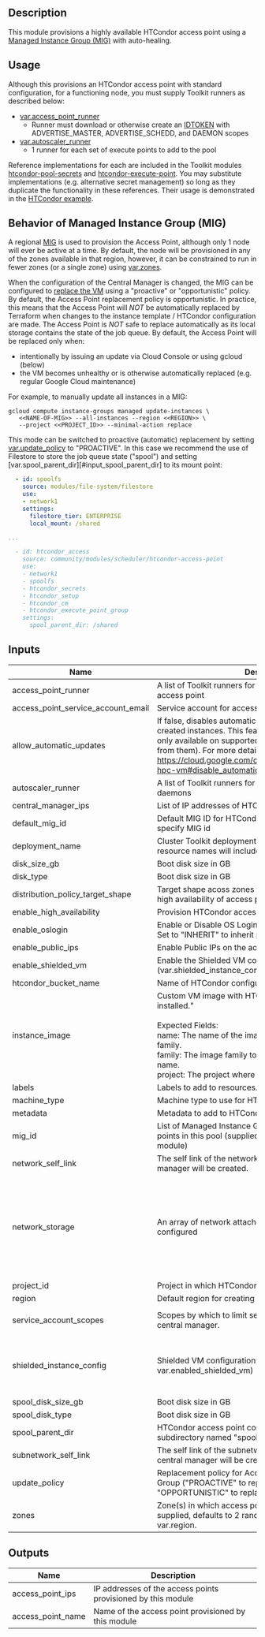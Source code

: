 ## Description

This module provisions a highly available HTCondor access point using a [Managed
Instance Group (MIG)][mig] with auto-healing.

[mig]: https://cloud.google.com/compute/docs/instance-groups

## Usage

Although this provisions an HTCondor access point with standard configuration,
for a functioning node, you must supply Toolkit runners as described below:

- [var.access_point_runner](#input_access_point_runner)
  - Runner must download or otherwise create an [IDTOKEN] with ADVERTISE_MASTER,
    ADVERTISE_SCHEDD, and DAEMON scopes
- [var.autoscaler_runner](#input_autoscaler_runner)
  - 1 runner for each set of execute points to add to the pool

Reference implementations for each are included in the Toolkit modules
[htcondor-pool-secrets] and [htcondor-execute-point]. You may substitute
implementations (e.g. alternative secret management) so long as they duplicate
the functionality in these references. Their usage is demonstrated in the
[HTCondor example][htc-example].

[htc-example]: ../../../../examples/README.md#htc-htcondoryaml--
[htcondor-execute-point]: ../../compute/htcondor-execute-point/README.md
[htcondor-pool-secrets]: ../htcondor-pool-secrets/README.md
[IDTOKEN]: https://htcondor.readthedocs.io/en/latest/admin-manual/security.html#introducing-idtokens

## Behavior of Managed Instance Group (MIG)

A regional [MIG][mig] is used to provision the Access Point, although only
1 node will ever be active at a time. By default, the node will be provisioned
in any of the zones available in that region, however, it can be constrained to
run in fewer zones (or a single zone) using [var.zones](#input_zones).

When the configuration of the Central Manager is changed, the MIG can be
configured to [replace the VM][replacement] using a "proactive" or
"opportunistic" policy. By default, the Access Point replacement policy is
opportunistic. In practice, this means that the Access Point will _NOT_ be
automatically replaced by Terraform when changes to the instance template /
HTCondor configuration are made. The Access Point is _NOT_ safe to replace
automatically as its local storage contains the state of the job queue. By
default, the Access Point will be replaced only when:

- intentionally by issuing an update via Cloud Console or using gcloud (below)
- the VM becomes unhealthy or is otherwise automatically replaced (e.g. regular
  Google Cloud maintenance)

For example, to manually update all instances in a MIG:

```text
gcloud compute instance-groups managed update-instances \
   <<NAME-OF-MIG>> --all-instances --region <<REGION>> \
   --project <<PROJECT_ID>> --minimal-action replace
```

This mode can be switched to proactive (automatic) replacement by setting
[var.update_policy](#input_update_policy) to "PROACTIVE". In this case we
recommend the use of Filestore to store the job queue state ("spool") and
setting [var.spool_parent_dir][#input_spool_parent_dir] to its mount point:

```yaml
  - id: spoolfs
    source: modules/file-system/filestore
    use:
    - network1
    settings:
      filestore_tier: ENTERPRISE
      local_mount: /shared

...

  - id: htcondor_access
    source: community/modules/scheduler/htcondor-access-point
    use:
    - network1
    - spoolfs
    - htcondor_secrets
    - htcondor_setup
    - htcondor_cm
    - htcondor_execute_point_group
    settings:
      spool_parent_dir: /shared
```

[replacement]: https://cloud.google.com/compute/docs/instance-groups/rolling-out-updates-to-managed-instance-groups#type

<!-- BEGINNING OF PRE-COMMIT-TERRAFORM DOCS HOOK -->
## Inputs

| Name | Description | Type | Default | Required |
|------|-------------|------|---------|:--------:|
| access\_point\_runner | A list of Toolkit runners for configuring an HTCondor access point | `list(map(string))` | `[]` | no |
| access\_point\_service\_account\_email | Service account for access point (e-mail format) | `string` | n/a | yes |
| allow\_automatic\_updates | If false, disables automatic system package updates on the created instances.  This feature is<br>only available on supported images (or images derived from them).  For more details, see<br>https://cloud.google.com/compute/docs/instances/create-hpc-vm#disable_automatic_updates | `bool` | `true` | no |
| autoscaler\_runner | A list of Toolkit runners for configuring autoscaling daemons | `list(map(string))` | `[]` | no |
| central\_manager\_ips | List of IP addresses of HTCondor Central Managers | `list(string)` | n/a | yes |
| default\_mig\_id | Default MIG ID for HTCondor jobs; if unset, jobs must specify MIG id | `string` | `""` | no |
| deployment\_name | Cluster Toolkit deployment name. HTCondor cloud resource names will include this value. | `string` | n/a | yes |
| disk\_size\_gb | Boot disk size in GB | `number` | `32` | no |
| disk\_type | Boot disk size in GB | `string` | `"pd-balanced"` | no |
| distribution\_policy\_target\_shape | Target shape acoss zones for instance group managing high availability of access point | `string` | `"ANY_SINGLE_ZONE"` | no |
| enable\_high\_availability | Provision HTCondor access point in high availability mode | `bool` | `false` | no |
| enable\_oslogin | Enable or Disable OS Login with "ENABLE" or "DISABLE". Set to "INHERIT" to inherit project OS Login setting. | `string` | `"ENABLE"` | no |
| enable\_public\_ips | Enable Public IPs on the access points | `bool` | `false` | no |
| enable\_shielded\_vm | Enable the Shielded VM configuration (var.shielded\_instance\_config). | `bool` | `false` | no |
| htcondor\_bucket\_name | Name of HTCondor configuration bucket | `string` | n/a | yes |
| instance\_image | Custom VM image with HTCondor and Toolkit support installed."<br><br>Expected Fields:<br>name: The name of the image. Mutually exclusive with family.<br>family: The image family to use. Mutually exclusive with name.<br>project: The project where the image is hosted. | `map(string)` | n/a | yes |
| labels | Labels to add to resources. List key, value pairs. | `map(string)` | n/a | yes |
| machine\_type | Machine type to use for HTCondor central managers | `string` | `"n2-standard-4"` | no |
| metadata | Metadata to add to HTCondor central managers | `map(string)` | `{}` | no |
| mig\_id | List of Managed Instance Group IDs containing execute points in this pool (supplied by htcondor-execute-point module) | `list(string)` | `[]` | no |
| network\_self\_link | The self link of the network in which the HTCondor central manager will be created. | `string` | `null` | no |
| network\_storage | An array of network attached storage mounts to be configured | <pre>list(object({<br>    server_ip             = string,<br>    remote_mount          = string,<br>    local_mount           = string,<br>    fs_type               = string,<br>    mount_options         = string,<br>    client_install_runner = map(string)<br>    mount_runner          = map(string)<br>  }))</pre> | `[]` | no |
| project\_id | Project in which HTCondor pool will be created | `string` | n/a | yes |
| region | Default region for creating resources | `string` | n/a | yes |
| service\_account\_scopes | Scopes by which to limit service account attached to central manager. | `set(string)` | <pre>[<br>  "https://www.googleapis.com/auth/cloud-platform"<br>]</pre> | no |
| shielded\_instance\_config | Shielded VM configuration for the instance (must set var.enabled\_shielded\_vm) | <pre>object({<br>    enable_secure_boot          = bool<br>    enable_vtpm                 = bool<br>    enable_integrity_monitoring = bool<br>  })</pre> | <pre>{<br>  "enable_integrity_monitoring": true,<br>  "enable_secure_boot": true,<br>  "enable_vtpm": true<br>}</pre> | no |
| spool\_disk\_size\_gb | Boot disk size in GB | `number` | `32` | no |
| spool\_disk\_type | Boot disk size in GB | `string` | `"pd-ssd"` | no |
| spool\_parent\_dir | HTCondor access point configuration SPOOL will be set to subdirectory named "spool" | `string` | `"/var/lib/condor"` | no |
| subnetwork\_self\_link | The self link of the subnetwork in which the HTCondor central manager will be created. | `string` | `null` | no |
| update\_policy | Replacement policy for Access Point Managed Instance Group ("PROACTIVE" to replace immediately or "OPPORTUNISTIC" to replace upon instance power cycle) | `string` | `"OPPORTUNISTIC"` | no |
| zones | Zone(s) in which access point may be created. If not supplied, defaults to 2 randomly-selected zones in var.region. | `list(string)` | `[]` | no |

## Outputs

| Name | Description |
|------|-------------|
| access\_point\_ips | IP addresses of the access points provisioned by this module |
| access\_point\_name | Name of the access point provisioned by this module |

<!-- END OF PRE-COMMIT-TERRAFORM DOCS HOOK -->
